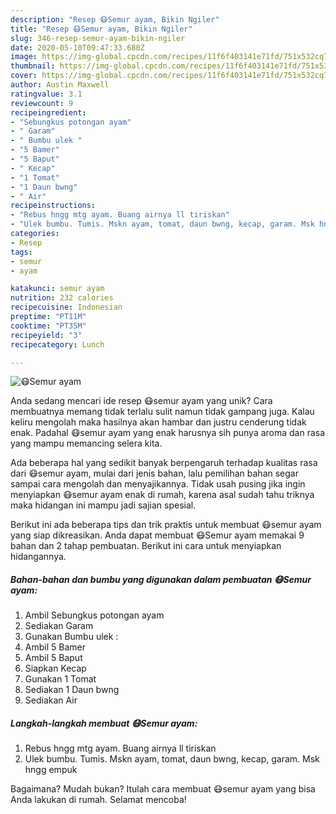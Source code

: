 ```yaml
---
description: "Resep 😷Semur ayam, Bikin Ngiler"
title: "Resep 😷Semur ayam, Bikin Ngiler"
slug: 346-resep-semur-ayam-bikin-ngiler
date: 2020-05-10T09:47:33.680Z
image: https://img-global.cpcdn.com/recipes/11f6f403141e71fd/751x532cq70/😷semur-ayam-foto-resep-utama.jpg
thumbnail: https://img-global.cpcdn.com/recipes/11f6f403141e71fd/751x532cq70/😷semur-ayam-foto-resep-utama.jpg
cover: https://img-global.cpcdn.com/recipes/11f6f403141e71fd/751x532cq70/😷semur-ayam-foto-resep-utama.jpg
author: Austin Maxwell
ratingvalue: 3.1
reviewcount: 9
recipeingredient:
- "Sebungkus potongan ayam"
- " Garam"
- " Bumbu ulek "
- "5 Bamer"
- "5 Baput"
- " Kecap"
- "1 Tomat"
- "1 Daun bwng"
- " Air"
recipeinstructions:
- "Rebus hngg mtg ayam. Buang airnya ll tiriskan"
- "Ulek bumbu. Tumis. Mskn ayam, tomat, daun bwng, kecap, garam. Msk hngg empuk"
categories:
- Resep
tags:
- semur
- ayam

katakunci: semur ayam 
nutrition: 232 calories
recipecuisine: Indonesian
preptime: "PT11M"
cooktime: "PT35M"
recipeyield: "3"
recipecategory: Lunch

---
```



![😷Semur ayam](https://img-global.cpcdn.com/recipes/11f6f403141e71fd/751x532cq70/😷semur-ayam-foto-resep-utama.jpg)

Anda sedang mencari ide resep 😷semur ayam yang unik? Cara membuatnya memang tidak terlalu sulit namun tidak gampang juga. Kalau keliru mengolah maka hasilnya akan hambar dan justru cenderung tidak enak. Padahal 😷semur ayam yang enak harusnya sih punya aroma dan rasa yang mampu memancing selera kita.



Ada beberapa hal yang sedikit banyak berpengaruh terhadap kualitas rasa dari 😷semur ayam, mulai dari jenis bahan, lalu pemilihan bahan segar sampai cara mengolah dan menyajikannya. Tidak usah pusing jika ingin menyiapkan 😷semur ayam enak di rumah, karena asal sudah tahu triknya maka hidangan ini mampu jadi sajian spesial.


Berikut ini ada beberapa tips dan trik praktis untuk membuat 😷semur ayam yang siap dikreasikan. Anda dapat membuat 😷Semur ayam memakai 9 bahan dan 2 tahap pembuatan. Berikut ini cara untuk menyiapkan hidangannya.

<!--inarticleads1-->

##### Bahan-bahan dan bumbu yang digunakan dalam pembuatan 😷Semur ayam:

1. Ambil Sebungkus potongan ayam
1. Sediakan  Garam
1. Gunakan  Bumbu ulek :
1. Ambil 5 Bamer
1. Ambil 5 Baput
1. Siapkan  Kecap
1. Gunakan 1 Tomat
1. Sediakan 1 Daun bwng
1. Sediakan  Air




<!--inarticleads2-->

##### Langkah-langkah membuat 😷Semur ayam:

1. Rebus hngg mtg ayam. Buang airnya ll tiriskan
1. Ulek bumbu. Tumis. Mskn ayam, tomat, daun bwng, kecap, garam. Msk hngg empuk




Bagaimana? Mudah bukan? Itulah cara membuat 😷semur ayam yang bisa Anda lakukan di rumah. Selamat mencoba!
